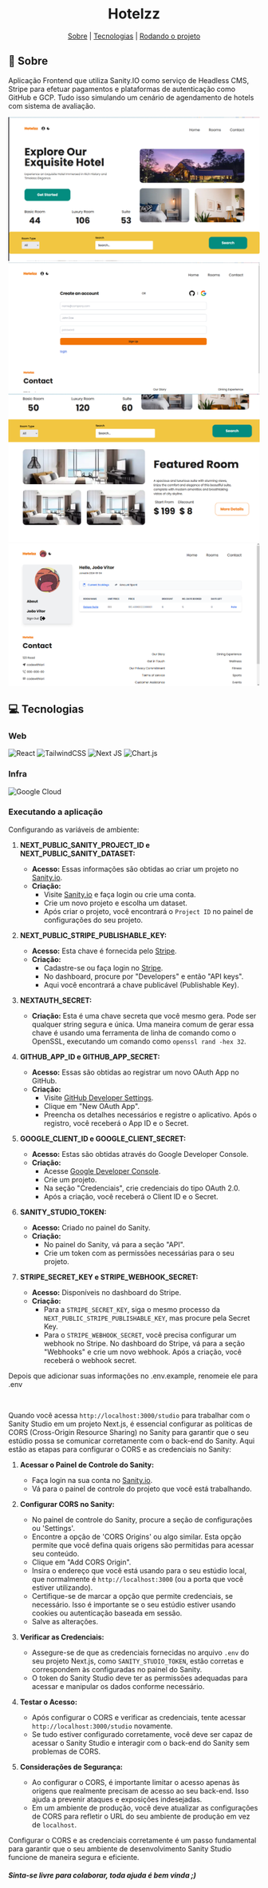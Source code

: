 <h1 align="center">Hotelzz</h1>

<div align="center">
    <a href="#sobre">Sobre</a> | <a href="#tecnologias">Tecnologias</a> | <a href="#run">Rodando o projeto</a>
</div>

<a id="sobre"></a>

## 🚀 Sobre

Aplicação Frontend que utiliza Sanity.IO como serviço de Headless CMS, Stripe para efetuar pagamentos e plataformas de autenticação como GitHub e GCP. Tudo isso
simulando um cenário de agendamento de hotels com sistema de avaliação.

![Foto 1](.github/media/Screenshot_1.png)
![Foto 2](.github/media/Screenshot_2.png)
![Foto 3](.github/media/Screenshot_3.png)
![Foto 4](.github/media/Screenshot_4.png)

<a id="tecnologias"></a>

## :computer: Tecnologias

### Web

![React](https://img.shields.io/badge/react-%2320232a.svg?style=for-the-badge&logo=react&logoColor=%2364DAFB)
![TailwindCSS](https://img.shields.io/badge/tailwindcss-%2338B2AC.svg?style=for-the-badge&logo=tailwind-css&logoColor=white)
![Next JS](https://img.shields.io/badge/Next-black?style=for-the-badge&logo=next.js&logoColor=white)
![Chart.js](https://img.shields.io/badge/chart.js-F5788D.svg?style=for-the-badge&logo=chart.js&logoColor=white)

### Infra
![Google Cloud](https://img.shields.io/badge/GoogleCloud-%234285F4.svg?style=for-the-badge&logo=google-cloud&logoColor=white)

<a id="run"></a>

### Executando a aplicação

Configurando as variáveis de ambiente:


1. **NEXT_PUBLIC_SANITY_PROJECT_ID e NEXT_PUBLIC_SANITY_DATASET:**
   - **Acesso:** Essas informações são obtidas ao criar um projeto no [Sanity.io](https://www.sanity.io/).
   - **Criação:**
     - Visite [Sanity.io](https://www.sanity.io/) e faça login ou crie uma conta.
     - Crie um novo projeto e escolha um dataset.
     - Após criar o projeto, você encontrará o `Project ID` no painel de configurações do seu projeto.

2. **NEXT_PUBLIC_STRIPE_PUBLISHABLE_KEY:**
   - **Acesso:** Esta chave é fornecida pelo [Stripe](https://stripe.com/).
   - **Criação:**
     - Cadastre-se ou faça login no [Stripe](https://stripe.com/).
     - No dashboard, procure por "Developers" e então "API keys".
     - Aqui você encontrará a chave publicável (Publishable Key).

3. **NEXTAUTH_SECRET:**
   - **Criação:** Esta é uma chave secreta que você mesmo gera. Pode ser qualquer string segura e única. Uma maneira comum de gerar essa chave é usando uma ferramenta de linha de comando como o OpenSSL, executando um comando como `openssl rand -hex 32`.

4. **GITHUB_APP_ID e GITHUB_APP_SECRET:**
   - **Acesso:** Essas são obtidas ao registrar um novo OAuth App no GitHub.
   - **Criação:**
     - Visite [GitHub Developer Settings](https://github.com/settings/developers).
     - Clique em "New OAuth App".
     - Preencha os detalhes necessários e registre o aplicativo. Após o registro, você receberá o App ID e o Secret.

5. **GOOGLE_CLIENT_ID e GOOGLE_CLIENT_SECRET:**
   - **Acesso:** Estas são obtidas através do Google Developer Console.
   - **Criação:**
     - Acesse [Google Developer Console](https://console.developers.google.com/).
     - Crie um projeto.
     - Na seção "Credenciais", crie credenciais do tipo OAuth 2.0.
     - Após a criação, você receberá o Client ID e o Secret.

6. **SANITY_STUDIO_TOKEN:**
   - **Acesso:** Criado no painel do Sanity.
   - **Criação:**
     - No painel do Sanity, vá para a seção "API".
     - Crie um token com as permissões necessárias para o seu projeto.

7. **STRIPE_SECRET_KEY e STRIPE_WEBHOOK_SECRET:**
   - **Acesso:** Disponíveis no dashboard do Stripe.
   - **Criação:**
     - Para a `STRIPE_SECRET_KEY`, siga o mesmo processo da `NEXT_PUBLIC_STRIPE_PUBLISHABLE_KEY`, mas procure pela Secret Key.
     - Para o `STRIPE_WEBHOOK_SECRET`, você precisa configurar um webhook no Stripe. No dashboard do Stripe, vá para a seção "Webhooks" e crie um novo webhook. Após a criação, você receberá o webhook secret.

Depois que adicionar suas informações no .env.example, renomeie ele para .env

<br>

Quando você acessa `http://localhost:3000/studio` para trabalhar com o Sanity Studio em um projeto Next.js, é essencial configurar as políticas de CORS (Cross-Origin Resource Sharing) no Sanity para garantir que o seu estúdio possa se comunicar corretamente com o back-end do Sanity. Aqui estão as etapas para configurar o CORS e as credenciais no Sanity:

1. **Acessar o Painel de Controle do Sanity:**
   - Faça login na sua conta no [Sanity.io](https://www.sanity.io/).
   - Vá para o painel de controle do projeto que você está trabalhando.

2. **Configurar CORS no Sanity:**
   - No painel de controle do Sanity, procure a seção de configurações ou 'Settings'.
   - Encontre a opção de 'CORS Origins' ou algo similar. Esta opção permite que você defina quais origens são permitidas para acessar seu conteúdo.
   - Clique em "Add CORS Origin".
   - Insira o endereço que você está usando para o seu estúdio local, que normalmente é `http://localhost:3000` (ou a porta que você estiver utilizando).
   - Certifique-se de marcar a opção que permite credenciais, se necessário. Isso é importante se o seu estúdio estiver usando cookies ou autenticação baseada em sessão.
   - Salve as alterações.

3. **Verificar as Credenciais:**
   - Assegure-se de que as credenciais fornecidas no arquivo `.env` do seu projeto Next.js, como `SANITY_STUDIO_TOKEN`, estão corretas e correspondem às configuradas no painel do Sanity.
   - O token do Sanity Studio deve ter as permissões adequadas para acessar e manipular os dados conforme necessário.

4. **Testar o Acesso:**
   - Após configurar o CORS e verificar as credenciais, tente acessar `http://localhost:3000/studio` novamente.
   - Se tudo estiver configurado corretamente, você deve ser capaz de acessar o Sanity Studio e interagir com o back-end do Sanity sem problemas de CORS.

5. **Considerações de Segurança:**
   - Ao configurar o CORS, é importante limitar o acesso apenas às origens que realmente precisam de acesso ao seu back-end. Isso ajuda a prevenir ataques e exposições indesejadas.
   - Em um ambiente de produção, você deve atualizar as configurações de CORS para refletir o URL do seu ambiente de produção em vez de `localhost`.

Configurar o CORS e as credenciais corretamente é um passo fundamental para garantir que o seu ambiente de desenvolvimento Sanity Studio funcione de maneira segura e eficiente.

#### _Sinta-se livre para colaborar, toda ajuda é bem vinda ;)_

<br/>
